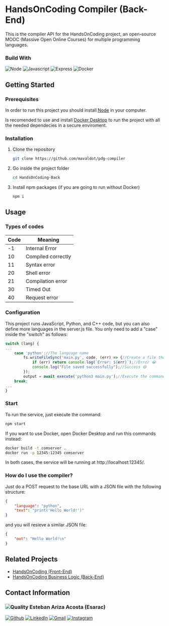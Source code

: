 # HandsOnCoding Compiler (Back-End)

This is the compiler API for the HandsOnCoding project, an open-source MOOC (Massive Open Online Courses) for multiple programming languages.

### Build With

![Node](https://img.shields.io/badge/Node.js-339933?style=for-the-badge&logo=nodedotjs&logoColor=white)
![Javascript](https://img.shields.io/badge/JavaScript-F7DF1E?style=for-the-badge&logo=javascript&logoColor=black)
![Express](https://img.shields.io/badge/Express.js-000000?style=for-the-badge&logo=express&logoColor=white)
![Docker](https://img.shields.io/badge/Docker-2CA5E0?style=for-the-badge&logo=docker&logoColor=white)

## Getting Started

### Prerequisites

In order to run this project you should install [Node](https://nodejs.org/en/download/) in your computer.

Is recomended to use and install [Docker Desktop](https://www.docker.com/) to run the project with all the needed dependecies in a secure enviroment.

### Installation

1. Clone the repository
    ```bash
    git clone https://github.com/mavaldot/pdg-compiler
    ```
2. Go inside the project folder
   ```bash
   cd HandsOnCoding-Back
   ```
3. Install npm packages (if you are going to run without Docker)
   ```bash
   npm i
   ```

## Usage

### Types of codes

| Code | Meaning |
| --- | --- |
| -1 | Internal Error |
| 10 | Compiled correctly |
| 11 | Syntax error |
| 20 | Shell error |
| 21 | Compilation error |
| 30 | Timed Out |
| 40 | Request error |



### Configuration

This project runs JavaScript, Python, and C++ code, but you can also define more languages in the server.js file. You only need to add a "case" inside the "switch" as follows:
```js
switch (lang) {
...
    case 'python'://The language name
        fs.writeFileSync('main.py', code, (err) => {//Create a file that contain the code
            if (err) return console.log(`Error: ${err}`);//Error 😭
            console.log("File saved successfully");//Success 😄
        });
        output = await execute('python3 main.py');//Execute the command to run the file code
    break;
...
}
```

### Start

To run the service, just execute the command:
```bash
npm start
```
If you want to use Docker, open Docker Desktop and run this commands instead:
```bash
docker build -t comserver .
docker run -p 12345:12345 comserver
```
In both cases, the service will be running at http://localhost:12345/.

### How do I use the compiler?

Just do a POST request to the base URL with a JSON file with the following structure:
```json
{
    "language": "python",
    "text": "print('Hello World!')"
}
```
and you will resieve a similar JSON file:
```json
{
    "out": "Hello World!\n"
}
```

## Related Projects

* [HandsOnCoding (Front-End)](https://github.com/Esarac/HandsOnCoding-Front)
* [HandsOnCoding Business Logic (Back-End)](https://github.com/Esarac/HandsOnCoding-Back)

## Contact Information

### ![Quality](https://images.weserv.nl/?url=avatars.githubusercontent.com/u/48232743?v=4&h=50&w=50&fit=cover&mask=circle&maxage=7d) Esteban Ariza Acosta (Esarac)

[![Github](https://img.shields.io/badge/GitHub-100000?style=for-the-badge&logo=github&logoColor=white)](https://github.com/Esarac)
[![LinkedIn](https://img.shields.io/badge/LinkedIn-0077B5?style=for-the-badge&logo=linkedin&logoColor=white)](https://www.linkedin.com/in/estebanarizaacosta/)
[![Gmail](https://img.shields.io/badge/Gmail-D14836?style=for-the-badge&logo=gmail&logoColor=white)](mailto:acosta57esteban@gmail.com)
[![Instagram](https://img.shields.io/badge/Instagram-E4405F?style=for-the-badge&logo=instagram&logoColor=white)](https://www.instagram.com/esaracgp/)
